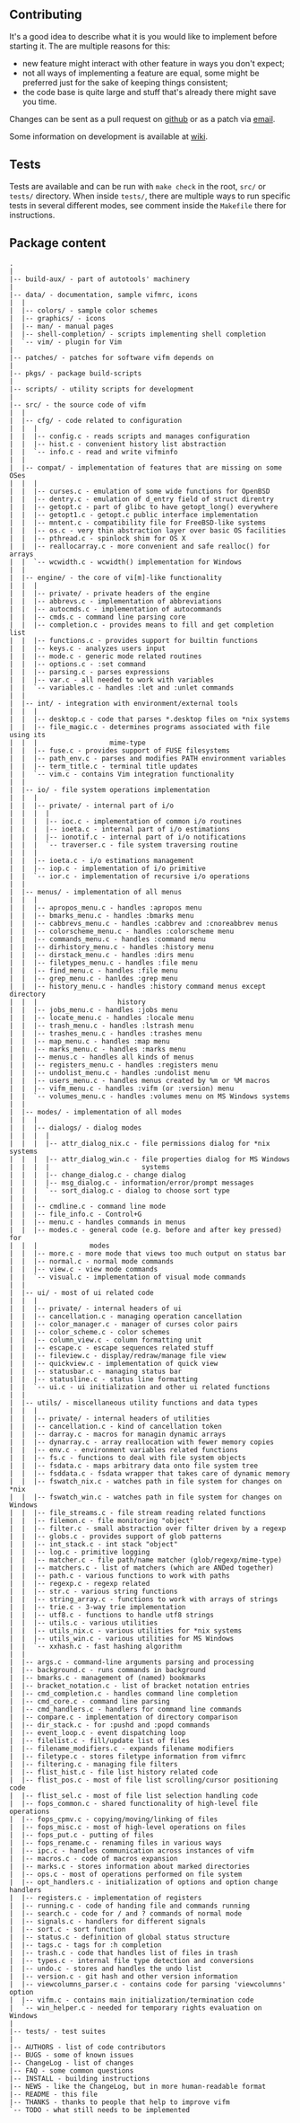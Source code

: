 ## Contributing ##

It's a good idea to describe what it is you would like to implement before
starting it.  The are multiple reasons for this:

 - new feature might interact with other feature in ways you don't expect;
 - not all ways of implementing a feature are equal, some might be preferred
   just for the sake of keeping things consistent;
 - the code base is quite large and stuff that's already there might save you
   time.

Changes can be sent as a pull request on [github][github] or as a patch via
[email][email].

Some information on development is available at [wiki][wiki].

[github]: https://github.com/vifm/vifm/pulls
[email]: mailto:xaizek@openmailbox.org
[wiki]: https://wiki.vifm.info/index.php?title=Development#Code_repositories

## Tests ##

Tests are available and can be run with `make check` in the root, `src/` or
`tests/` directory.  When inside `tests/`, there are multiple ways to run
specific tests in several different modes, see comment inside the `Makefile`
there for instructions.

## Package content ##

    .
    |
    |-- build-aux/ - part of autotools' machinery
    |
    |-- data/ - documentation, sample vifmrc, icons
    |  |
    |  |-- colors/ - sample color schemes
    |  |-- graphics/ - icons
    |  |-- man/ - manual pages
    |  |-- shell-completion/ - scripts implementing shell completion
    |  `-- vim/ - plugin for Vim
    |
    |-- patches/ - patches for software vifm depends on
    |
    |-- pkgs/ - package build-scripts
    |
    |-- scripts/ - utility scripts for development
    |
    |-- src/ - the source code of vifm
    |  |
    |  |-- cfg/ - code related to configuration
    |  |  |
    |  |  |-- config.c - reads scripts and manages configuration
    |  |  |-- hist.c - convenient history list abstraction
    |  |  `-- info.c - read and write vifminfo
    |  |
    |  |-- compat/ - implementation of features that are missing on some OSes
    |  |  |
    |  |  |-- curses.c - emulation of some wide functions for OpenBSD
    |  |  |-- dentry.c - emulation of d_entry field of struct direntry
    |  |  |-- getopt.c - part of glibc to have getopt_long() everywhere
    |  |  |-- getopt1.c - getopt.c public interface implementation
    |  |  |-- mntent.c - compatibility file for FreeBSD-like systems
    |  |  |-- os.c - very thin abstraction layer over basic OS facilities
    |  |  |-- pthread.c - spinlock shim for OS X
    |  |  |-- reallocarray.c - more convenient and safe realloc() for arrays
    |  |  `-- wcwidth.c - wcwidth() implementation for Windows
    |  |
    |  |-- engine/ - the core of vi[m]-like functionality
    |  |  |
    |  |  |-- private/ - private headers of the engine
    |  |  |-- abbrevs.c - implementation of abbreviations
    |  |  |-- autocmds.c - implementation of autocommands
    |  |  |-- cmds.c - command line parsing core
    |  |  |-- completion.c - provides means to fill and get completion list
    |  |  |-- functions.c - provides support for builtin functions
    |  |  |-- keys.c - analyzes users input
    |  |  |-- mode.c - generic mode related routines
    |  |  |-- options.c - :set command
    |  |  |-- parsing.c - parses expressions
    |  |  |-- var.c - all needed to work with variables
    |  |  `-- variables.c - handles :let and :unlet commands
    |  |
    |  |-- int/ - integration with environment/external tools
    |  |  |
    |  |  |-- desktop.c - code that parses *.desktop files on *nix systems
    |  |  |-- file_magic.c - determines programs associated with file using its
    |  |  |                  mime-type
    |  |  |-- fuse.c - provides support of FUSE filesystems
    |  |  |-- path_env.c - parses and modifies PATH environment variables
    |  |  |-- term_title.c - terminal title updates
    |  |  `-- vim.c - contains Vim integration functionality
    |  |
    |  |-- io/ - file system operations implementation
    |  |  |
    |  |  |-- private/ - internal part of i/o
    |  |  |  |
    |  |  |  |-- ioc.c - implementation of common i/o routines
    |  |  |  |-- ioeta.c - internal part of i/o estimations
    |  |  |  |-- ionotif.c - internal part of i/o notifications
    |  |  |  `-- traverser.c - file system traversing routine
    |  |  |
    |  |  |-- ioeta.c - i/o estimations management
    |  |  |-- iop.c - implementation of i/o primitive
    |  |  `-- ior.c - implementation of recursive i/o operations
    |  |
    |  |-- menus/ - implementation of all menus
    |  |  |
    |  |  |-- apropos_menu.c - handles :apropos menu
    |  |  |-- bmarks_menu.c - handles :bmarks menu
    |  |  |-- cabbrevs_menu.c - handles :cabbrev and :cnoreabbrev menus
    |  |  |-- colorscheme_menu.c - handles :colorscheme menu
    |  |  |-- commands_menu.c - handles :command menu
    |  |  |-- dirhistory_menu.c - handles :history menu
    |  |  |-- dirstack_menu.c - handles :dirs menu
    |  |  |-- filetypes_menu.c - handles :file menu
    |  |  |-- find_menu.c - handles :file menu
    |  |  |-- grep_menu.c - hanldes :grep menu
    |  |  |-- history_menu.c - handles :history command menus except directory
    |  |  |                    history
    |  |  |-- jobs_menu.c - handles :jobs menu
    |  |  |-- locate_menu.c - handles :locale menu
    |  |  |-- trash_menu.c - handles :lstrash menu
    |  |  |-- trashes_menu.c - handles :trashes menu
    |  |  |-- map_menu.c - handles :map menu
    |  |  |-- marks_menu.c - handles :marks menu
    |  |  |-- menus.c - handles all kinds of menus
    |  |  |-- registers_menu.c - handles :registers menu
    |  |  |-- undolist_menu.c - handles :undolist menu
    |  |  |-- users_menu.c - handles menus created by %m or %M macros
    |  |  |-- vifm_menu.c - handles :vifm (or :version) menu
    |  |  `-- volumes_menu.c - handles :volumes menu on MS Windows systems
    |  |
    |  |-- modes/ - implementation of all modes
    |  |  |
    |  |  |-- dialogs/ - dialog modes
    |  |  |  |
    |  |  |  |-- attr_dialog_nix.c - file permissions dialog for *nix systems
    |  |  |  |-- attr_dialog_win.c - file properties dialog for MS Windows
    |  |  |  |                       systems
    |  |  |  |-- change_dialog.c - change dialog
    |  |  |  |-- msg_dialog.c - information/error/prompt messages
    |  |  |  `-- sort_dialog.c - dialog to choose sort type
    |  |  |
    |  |  |-- cmdline.c - command line mode
    |  |  |-- file_info.c - Control+G
    |  |  |-- menu.c - handles commands in menus
    |  |  |-- modes.c - general code (e.g. before and after key pressed) for
    |  |  |             modes
    |  |  |-- more.c - more mode that views too much output on status bar
    |  |  |-- normal.c - normal mode commands
    |  |  |-- view.c - view mode commands
    |  |  `-- visual.c - implementation of visual mode commands
    |  |
    |  |-- ui/ - most of ui related code
    |  |  |
    |  |  |-- private/ - internal headers of ui
    |  |  |-- cancellation.c - managing operation cancellation
    |  |  |-- color_manager.c - manager of curses color pairs
    |  |  |-- color_scheme.c - color schemes
    |  |  |-- column_view.c - column formatting unit
    |  |  |-- escape.c - escape sequences related stuff
    |  |  |-- fileview.c - display/redraw/manage file view
    |  |  |-- quickview.c - implementation of quick view
    |  |  |-- statusbar.c - managing status bar
    |  |  |-- statusline.c - status line formatting
    |  |  `-- ui.c - ui initialization and other ui related functions
    |  |
    |  |-- utils/ - miscellaneous utility functions and data types
    |  |  |
    |  |  |-- private/ - internal headers of utilities
    |  |  |-- cancellation.c - kind of cancellation token
    |  |  |-- darray.c - macros for managin dynamic arrays
    |  |  |-- dynarray.c - array reallocation with fewer memory copies
    |  |  |-- env.c - environment variables related functions
    |  |  |-- fs.c - functions to deal with file system objects
    |  |  |-- fsdata.c - maps arbitrary data onto file system tree
    |  |  |-- fsddata.c - fsdata wrapper that takes care of dynamic memory
    |  |  |-- fswatch_nix.c - watches path in file system for changes on *nix
    |  |  |-- fswatch_win.c - watches path in file system for changes on Windows
    |  |  |-- file_streams.c - file stream reading related functions
    |  |  |-- filemon.c - file monitoring "object"
    |  |  |-- filter.c - small abstraction over filter driven by a regexp
    |  |  |-- globs.c - provides support of glob patterns
    |  |  |-- int_stack.c - int stack "object"
    |  |  |-- log.c - primitive logging
    |  |  |-- matcher.c - file path/name matcher (glob/regexp/mime-type)
    |  |  |-- matchers.c - list of matchers (which are ANDed together)
    |  |  |-- path.c - various functions to work with paths
    |  |  |-- regexp.c - regexp related
    |  |  |-- str.c - various string functions
    |  |  |-- string_array.c - functions to work with arrays of strings
    |  |  |-- trie.c - 3-way trie implementation
    |  |  |-- utf8.c - functions to handle utf8 strings
    |  |  |-- utils.c - various utilities
    |  |  |-- utils_nix.c - various utilities for *nix systems
    |  |  |-- utils_win.c - various utilities for MS Windows
    |  |  `-- xxhash.c - fast hashing algorithm
    |  |
    |  |-- args.c - command-line arguments parsing and processing
    |  |-- background.c - runs commands in background
    |  |-- bmarks.c - management of (named) bookmarks
    |  |-- bracket_notation.c - list of bracket notation entries
    |  |-- cmd_completion.c - handles command line completion
    |  |-- cmd_core.c - command line parsing
    |  |-- cmd_handlers.c - handlers for command line commands
    |  |-- compare.c - implementation of directory comparison
    |  |-- dir_stack.c - for :pushd and :popd commands
    |  |-- event_loop.c - event dispatching loop
    |  |-- filelist.c - fill/update list of files
    |  |-- filename_modifiers.c - expands filename modifiers
    |  |-- filetype.c - stores filetype information from vifmrc
    |  |-- filtering.c - managing file filters
    |  |-- flist_hist.c - file list history related code
    |  |-- flist_pos.c - most of file list scrolling/cursor positioning code
    |  |-- flist_sel.c - most of file list selection handling code
    |  |-- fops_common.c - shared functionality of high-level file operations
    |  |-- fops_cpmv.c - copying/moving/linking of files
    |  |-- fops_misc.c - most of high-level operations on files
    |  |-- fops_put.c - putting of files
    |  |-- fops_rename.c - renaming files in various ways
    |  |-- ipc.c - handles communication across instances of vifm
    |  |-- macros.c - code of macros expansion
    |  |-- marks.c - stores information about marked directories
    |  |-- ops.c - most of operations performed on file system
    |  |-- opt_handlers.c - initialization of options and option change handlers
    |  |-- registers.c - implementation of registers
    |  |-- running.c - code of handing file and commands running
    |  |-- search.c - code for / and ? commands of normal mode
    |  |-- signals.c - handlers for different signals
    |  |-- sort.c - sort function
    |  |-- status.c - definition of global status structure
    |  |-- tags.c - tags for :h completion
    |  |-- trash.c - code that handles list of files in trash
    |  |-- types.c - internal file type detection and conversions
    |  |-- undo.c - stores and handles the undo list
    |  |-- version.c - git hash and other version information
    |  |-- viewcolumns_parser.c - contains code for parsing 'viewcolumns' option
    |  |-- vifm.c - contains main initialization/termination code
    |  `-- win_helper.c - needed for temporary rights evaluation on Windows
    |
    |-- tests/ - test suites
    |
    |-- AUTHORS - list of code contributors
    |-- BUGS - some of known issues
    |-- ChangeLog - list of changes
    |-- FAQ - some common questions
    |-- INSTALL - building instructions
    |-- NEWS - like the ChangeLog, but in more human-readable format
    |-- README - this file
    |-- THANKS - thanks to people that help to improve vifm
    `-- TODO - what still needs to be implemented
